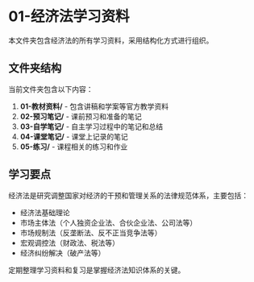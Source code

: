 # 01-经济法学习资料

本文件夹包含经济法的所有学习资料，采用结构化方式进行组织。

## 文件夹结构

当前文件夹包含以下内容：

1. **01-教材资料/** - 包含讲稿和学案等官方教学资料
2. **02-预习笔记/** - 课前预习和准备的笔记
3. **03-自学笔记/** - 自主学习过程中的笔记和总结
4. **04-课堂笔记/** - 课堂上记录的笔记
5. **05-练习/** - 课程相关的练习和作业

## 学习要点

经济法是研究调整国家对经济的干预和管理关系的法律规范体系，主要包括：

- 经济法基础理论
- 市场主体法（个人独资企业法、合伙企业法、公司法等）
- 市场规制法（反垄断法、反不正当竞争法等）
- 宏观调控法（财政法、税法等）
- 经济纠纷解决（破产法等）

定期整理学习资料和复习是掌握经济法知识体系的关键。
